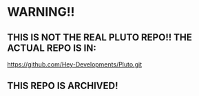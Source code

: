 # WARNING!!

## THIS IS NOT THE REAL PLUTO REPO!! THE ACTUAL REPO IS IN:
https://github.com/Hey-Developments/Pluto.git

## THIS REPO IS ARCHIVED!

